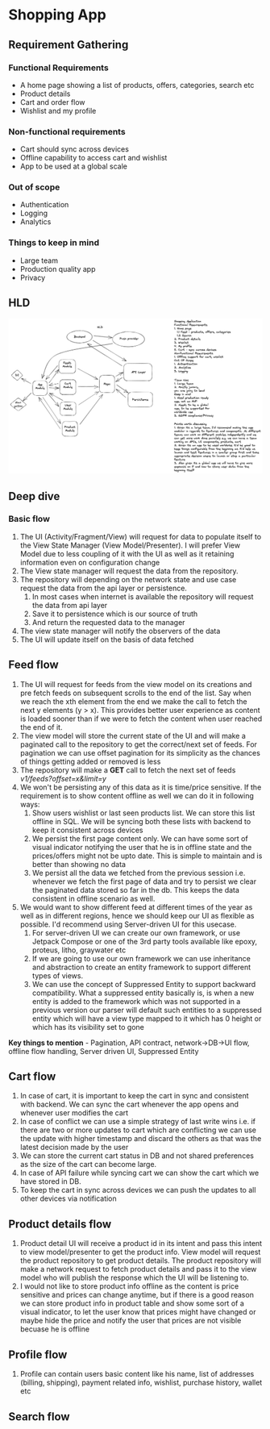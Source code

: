 # Shopping App

## Requirement Gathering
### Functional Requirements
- A home page showing a list of products, offers, categories, search etc
- Product details
- Cart and order flow
- Wishlist and my profile
### Non-functional requirements
- Cart should sync across devices
- Offline capability to access cart and wishlist
- App to be used at a global scale
### Out of scope
- Authentication
- Logging
- Analytics
### Things to keep in mind
- Large team
- Production quality app
- Privacy

## HLD
![shopping app flow](../images/shopping-app.png)

## Deep dive
### Basic flow 
1. The UI (Activity/Fragment/View) will request for data to populate itself to the View State Manager (View Model/Presenter). I will prefer View Model due to less coupling of it with the UI as well as it retaining information even on configuration change
2. The View state manager will request the data from the repository. 
3. The repository will depending on the network state and use case request the data from the api layer or persistence.
    1. In most cases when internet is available the repository will request the data from api layer
    2. Save it to persistence which is our source of truth
    3. And return the requested data to the manager
4. The view state manager will notify the observers of the data
5. The UI will update itself on the basis of data fetched

## Feed flow
1. The UI will request for feeds from the view model on its creations and pre fetch feeds on subsequent scrolls to the end of the list. Say when we reach the xth element from the end we make the call to fetch the next y elements (y > x). This provides better user experience as content is loaded sooner than if we were to fetch the content when user reached the end of it.
2. The view model will store the current state of the UI and will make a paginated call to the repository to get the correct/next set of feeds. For pagination we can use offset pagination for its simplicity as the chances of things getting added or removed is less
3. The repository will make a **GET** call to fetch the next set of feeds *v1/feeds?offset=x&limit=y*
4. We won't be persisting any of this data as it is time/price sensitive. If the requirement is to show content offline as well we can do it in following ways:
    1. Show users wishlist or last seen products list. We can store this list offline in SQL. We will be syncing both these lists with backend to keep it consistent across devices
    2. We persist the first page content only. We can have some sort of visual indicator notifying the user that he is in offline state and the prices/offers might not be upto date. This is simple to maintain and is better than showing no data
    3. We persist all the data we fetched from the previous session i.e. whenever we fetch the first page of data and try to persist we clear the paginated data stored so far in the db. This keeps the data consistent in offline scenario as well.
6. We would want to show different feed at different times of the year as well as in different regions, hence we should keep our UI as flexible as possible. I'd recommend using Server-driven UI for this usecase. 
    1. For server-driven UI we can create our own framework, or use Jetpack Compose or one of the 3rd party tools available like epoxy, proteus, litho, graywater etc
    2. If we are going to use our own framework we can use inheritance and abstraction to create an entity framework to support different types of views. 
    3. We can use the concept of Suppressed Entity to support backward compatibility. What a suppressed entity basically is, is when a new entity is added to the framework which was not supported in a previous version our parser will default such entities to a suppressed entity which will have a view type mapped to it which has 0 height or which has its visibility set to gone

**Key things to mention** - Pagination, API contract, network->DB->UI flow, offline flow handling, Server driven UI, Suppressed Entity

## Cart flow
1. In case of cart, it is important to keep the cart in sync and consistent with backend. We can sync the cart whenever the app opens and whenever user modifies the cart
2. In case of conflict we can use a simple strategy of last write wins i.e. if there are two or more updates to cart which are conflicting we can use the update with higher timestamp and discard the others as that was the latest decision made by the user
3. We can store the current cart status in DB and not shared preferences as the size of the cart can become large.
4. In case of API failure while syncing cart we can show the cart which we have stored in DB.
5. To keep the cart in sync across devices we can push the updates to all other devices via notification

## Product details flow
1. Product detail UI will receive a product id in its intent and pass this intent to view model/presenter to get the product info. View model will request the product repository to get product details. The product repository will make a network request to fetch product details and pass it to the view model who will publish the response which the UI will be listening to.
2. I would not like to store product info offline as the content is price sensitive and prices can change anytime, but if there is a good reason we can store product info in product table and show some sort of a visual indicator, to let the user know that prices might have changed or maybe hide the price and notify the user that prices are not visible becuase he is offline

## Profile flow
1. Profile can contain users basic content like his name, list of addresses (billing, shipping), payment related info, wishlist, purchase history, wallet etc

## Search flow
